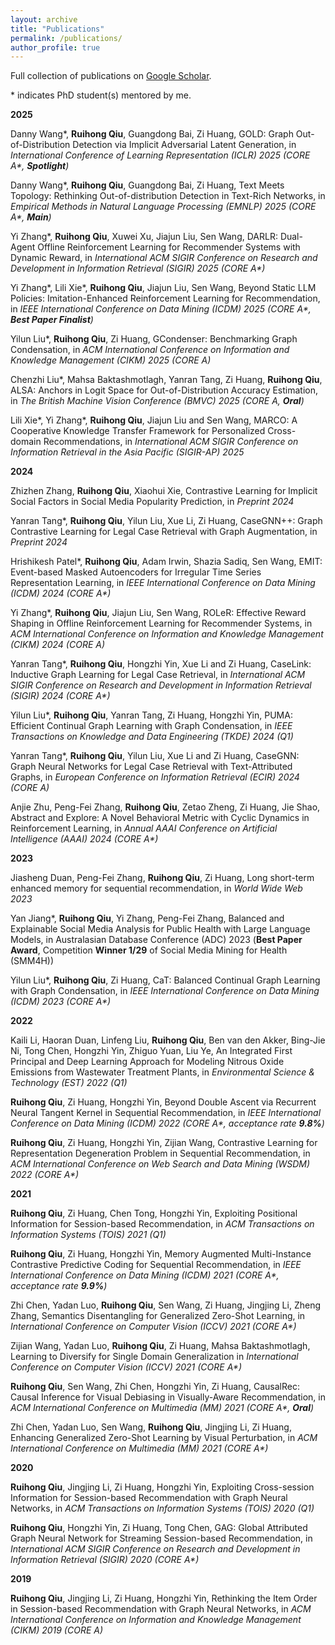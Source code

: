 ```yaml
---
layout: archive
title: "Publications"
permalink: /publications/
author_profile: true
---
```


Full collection of publications on <a href="https://scholar.google.com/citations?user=zbRZyuEAAAAJ" target="_blank">Google Scholar</a>.

\* indicates PhD student(s) mentored by me.

<!-- {% include base_path %}

<h2>Journal</h2>
{% for post in site.publications reversed %}
  {% if post.pubtype == 'journal' %}
      {% include archive-single.html %}
  {% endif %}
{% endfor %}

<h2>Conference</h2>
{% for post in site.publications reversed %}
  {% if post.pubtype == 'conference' %}
      {% include archive-single.html %}
  {% endif %}
{% endfor %} -->

**2025**

Danny Wang\*, **Ruihong Qiu**, Guangdong Bai, Zi Huang, GOLD: Graph Out-of-Distribution Detection via Implicit Adversarial Latent Generation, in *International Conference of Learning Representation (ICLR) 2025 (CORE A\*, **Spotlight**)*

Danny Wang\*, **Ruihong Qiu**, Guangdong Bai, Zi Huang, Text Meets Topology: Rethinking Out-of-distribution Detection in Text-Rich Networks, in *Empirical Methods in Natural Language Processing (EMNLP) 2025 (CORE A\*, **Main**)*

Yi Zhang\*, **Ruihong Qiu**, Xuwei Xu, Jiajun Liu, Sen Wang, DARLR: Dual-Agent Offline Reinforcement Learning for Recommender Systems with Dynamic Reward, in *International ACM SIGIR Conference on Research and Development in Information Retrieval (SIGIR) 2025 (CORE A\*)*

Yi Zhang\*, Lili Xie\*, **Ruihong Qiu**, Jiajun Liu, Sen Wang, Beyond Static LLM Policies: Imitation-Enhanced Reinforcement Learning for Recommendation, in *IEEE International Conference on Data Mining (ICDM) 2025 (CORE A\*, **Best Paper Finalist**)*

Yilun Liu\*, **Ruihong Qiu**, Zi Huang, GCondenser: Benchmarking Graph Condensation, in *ACM International Conference on Information and Knowledge Management (CIKM) 2025 (CORE A)*

Chenzhi Liu\*, Mahsa Baktashmotlagh, Yanran Tang, Zi Huang, **Ruihong Qiu**, ALSA: Anchors in Logit Space for Out-of-Distribution Accuracy Estimation, in *The British Machine Vision Conference (BMVC) 2025 (CORE A, **Oral**)*

Lili Xie\*, Yi Zhang\*, **Ruihong Qiu**, Jiajun Liu and Sen Wang, MARCO: A Cooperative Knowledge Transfer Framework for Personalized Cross-domain Recommendations, in *International ACM SIGIR Conference on Information Retrieval in the Asia Pacific (SIGIR-AP) 2025*

**2024**

Zhizhen Zhang, **Ruihong Qiu**, Xiaohui Xie, Contrastive Learning for Implicit Social Factors in Social Media Popularity Prediction, in *Preprint 2024*

Yanran Tang\*, **Ruihong Qiu**, Yilun Liu, Xue Li, Zi Huang, CaseGNN++: Graph Contrastive Learning for Legal Case Retrieval with Graph Augmentation, in *Preprint 2024*

Hrishikesh Patel\*, **Ruihong Qiu**, Adam Irwin, Shazia Sadiq, Sen Wang, EMIT: Event-based Masked Autoencoders for Irregular Time Series Representation Learning, in *IEEE International Conference on Data Mining (ICDM) 2024 (CORE A\*)*

Yi Zhang\*, **Ruihong Qiu**, Jiajun Liu, Sen Wang, ROLeR: Effective Reward Shaping in Offline Reinforcement Learning for Recommender Systems, in *ACM International Conference on Information and Knowledge Management (CIKM) 2024 (CORE A)*

Yanran Tang\*, **Ruihong Qiu**, Hongzhi Yin, Xue Li and Zi Huang, CaseLink: Inductive Graph Learning for Legal Case Retrieval, in *International ACM SIGIR Conference on Research and Development in Information Retrieval (SIGIR) 2024 (CORE A\*)*

Yilun Liu\*, **Ruihong Qiu**, Yanran Tang, Zi Huang, Hongzhi Yin, PUMA: Efficient Continual Graph Learning with Graph Condensation, in *IEEE Transactions on Knowledge and Data Engineering (TKDE) 2024 (Q1)*

Yanran Tang\*, **Ruihong Qiu**, Yilun Liu, Xue Li and Zi Huang, CaseGNN: Graph Neural Networks for Legal Case Retrieval with Text-Attributed Graphs, in *European Conference on Information Retrieval (ECIR) 2024 (CORE A)*

Anjie Zhu, Peng-Fei Zhang, **Ruihong Qiu**, Zetao Zheng, Zi Huang, Jie Shao, Abstract and Explore: A Novel Behavioral Metric with Cyclic Dynamics in Reinforcement Learning, in *Annual AAAI Conference on Artificial Intelligence (AAAI) 2024 (CORE A\*)*

**2023**

Jiasheng Duan, Peng-Fei Zhang, **Ruihong Qiu**, Zi Huang, Long short-term enhanced memory for sequential recommendation, in *World Wide Web 2023*

Yan Jiang\*, **Ruihong Qiu**, Yi Zhang, Peng-Fei Zhang, Balanced and Explainable Social Media Analysis for Public Health with Large Language Models, in Australasian Database Conference (ADC) 2023 (**Best Paper Award**, Competition **Winner 1/29** of Social Media Mining for Health (SMM4H))

Yilun Liu\*, **Ruihong Qiu**, Zi Huang, CaT: Balanced Continual Graph Learning with Graph Condensation, in *IEEE International Conference on Data Mining (ICDM) 2023 (CORE A\*)*

**2022**

Kaili Li, Haoran Duan, Linfeng Liu, **Ruihong Qiu**, Ben van den Akker, Bing-Jie Ni, Tong Chen, Hongzhi Yin, Zhiguo Yuan, Liu Ye, An Integrated First Principal and Deep Learning Approach for Modeling Nitrous Oxide Emissions from Wastewater Treatment Plants, in *Environmental Science & Technology (EST) 2022 (Q1)*

**Ruihong Qiu**, Zi Huang, Hongzhi Yin, Beyond Double Ascent via Recurrent Neural Tangent Kernel in Sequential Recommendation, in *IEEE International Conference on Data Mining (ICDM) 2022 (CORE A\*, acceptance rate **9.8%**)*

**Ruihong Qiu**, Zi Huang, Hongzhi Yin, Zijian Wang, Contrastive Learning for Representation Degeneration Problem in Sequential Recommendation, in *ACM International Conference on Web Search and Data Mining (WSDM) 2022 (CORE A\*)*

**2021**

**Ruihong Qiu**, Zi Huang, Chen Tong, Hongzhi Yin, Exploiting Positional Information for Session-based Recommendation, in *ACM Transactions on Information Systems (TOIS) 2021 (Q1)*

**Ruihong Qiu**, Zi Huang, Hongzhi Yin, Memory Augmented Multi-Instance Contrastive Predictive Coding for Sequential Recommendation, in *IEEE International Conference on Data Mining (ICDM) 2021 (CORE A\*, acceptance rate **9.9%**)*

Zhi Chen, Yadan Luo, **Ruihong Qiu**, Sen Wang, Zi Huang, Jingjing Li, Zheng Zhang, Semantics Disentangling for Generalized Zero-Shot Learning, in *International Conference on Computer Vision (ICCV) 2021 (CORE A\*)*

Zijian Wang, Yadan Luo, **Ruihong Qiu**, Zi Huang, Mahsa Baktashmotlagh, Learning to Diversify for Single Domain Generalization
in *International Conference on Computer Vision (ICCV) 2021 (CORE A\*)*

**Ruihong Qiu**, Sen Wang, Zhi Chen, Hongzhi Yin, Zi Huang, CausalRec: Causal Inference for Visual Debiasing in Visually-Aware Recommendation, in *ACM International Conference on Multimedia (MM) 2021 (CORE A\*, **Oral**)*

Zhi Chen, Yadan Luo, Sen Wang, **Ruihong Qiu**, Jingjing Li, Zi Huang, Enhancing Generalized Zero-Shot Learning by Visual Perturbation, in *ACM International Conference on Multimedia (MM) 2021 (CORE A\*)*

**2020**

**Ruihong Qiu**, Jingjing Li, Zi Huang, Hongzhi Yin, Exploiting Cross-session Information for Session-based Recommendation with Graph Neural Networks, in *ACM Transactions on Information Systems (TOIS) 2020 (Q1)*

**Ruihong Qiu**, Hongzhi Yin, Zi Huang, Tong Chen, GAG: Global Attributed Graph Neural Network for Streaming Session-based Recommendation, in *International ACM SIGIR Conference on Research and Development in Information Retrieval (SIGIR) 2020 (CORE A\*)*

**2019**

**Ruihong Qiu**, Jingjing Li, Zi Huang, Hongzhi Yin, Rethinking the Item Order in Session-based Recommendation with Graph Neural Networks, in *ACM International Conference on Information and Knowledge Management (CIKM) 2019 (CORE A)*
